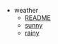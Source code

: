 * weather
    * [README](/weather/README.md)
    * [sunny](/weather/sunny.md)
    * [rainy](/weather/rainy.md)

